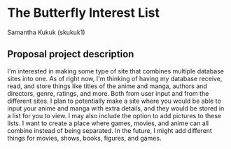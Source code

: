 # The Butterfly Interest List
Samantha Kukuk (skukuk1)

## Proposal project description
I'm interested in making some type of site that combines multiple database sites into one. As of right now, I'm thinking of having my database receive, read, and store things like titles of the anime and manga, authors and directors, genre, ratings, and more. Both from user input and from the different sites. I plan to potentially make a site where you would be able to input your anime and manga with extra details, and they would be stored in a list for you to view. I may also include the option to add pictures to these lists. I want to create a place where games, movies, and anime can all combine instead of being separated. In the future, I might add different things for movies, shows, books, figures, and games.
